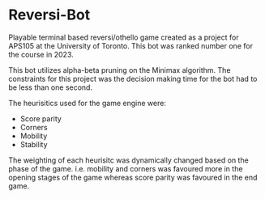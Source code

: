 # Reversi-Bot

Playable terminal based reversi/othello game created as a project for APS105 at the University of Toronto. This bot was ranked number one for the course in 2023.

This bot utilizes alpha-beta pruning on the Minimax algorithm. The constraints for this project was the decision making time for the bot had to be less than one second.

The heurisitics used for the game engine were:
- Score parity
- Corners
- Mobility
- Stability

The weighting of each heurisitc was dynamically changed based on the phase of the game. i.e. mobility and corners was favoured more in the opening stages of the game whereas score parity was favoured in the end game. 
